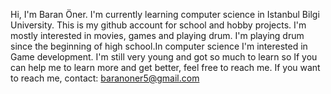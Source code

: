  Hi, I'm Baran Öner. I'm currently learning computer science in Istanbul Bilgi University. This is my github account for school and hobby projects.
 I'm mostly interested in movies, games and playing drum. I'm playing drum since the beginning of high school.In computer science I'm interested in Game development. I'm still very young and got so much to learn so If you can help me to learn more and get better, feel free to reach me.
 If you want to reach me, contact:
 baranoner5@gmail.com
 



